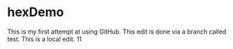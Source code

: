 # hexDemo

This is my first attempt at using GitHub. 
This edit is done via a branch called test. 
This is a local edit. 11
